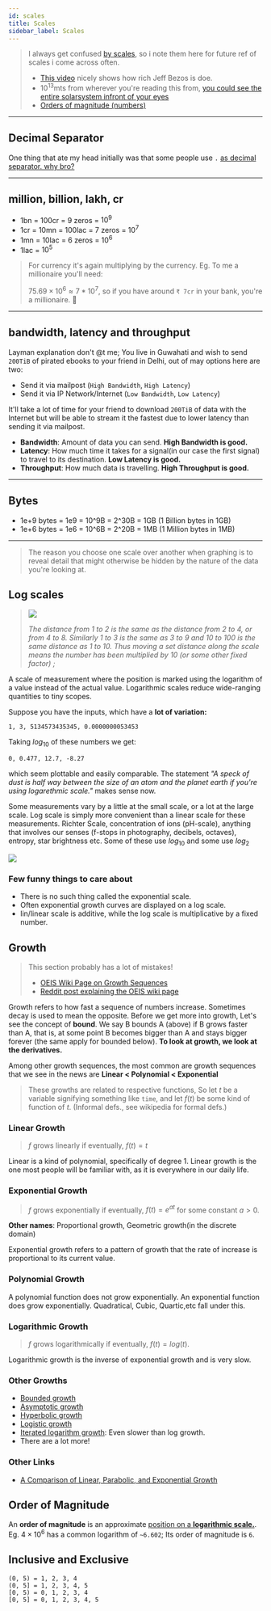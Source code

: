 ```yaml
---
id: scales
title: Scales
sidebar_label: Scales
---
```


> I always get confused [by scales](https://en.wikipedia.org/wiki/Scale), so i note them here for future ref of scales i come across often.
>
> - [This video](https://www.youtube.com/watch?v=qSOVBiEotaw) nicely shows how rich Jeff Bezos is doe.
> - $10^{13}$mts from wherever you're reading this from, [you could see the entire solarsystem infront of your eyes](https://www.youtube.com/watch?v=0fKBhvDjuy0)
> - [Orders of magnitude (numbers)](<https://en.wikipedia.org/wiki/Orders_of_magnitude_(numbers)>)

---

## Decimal Separator

One thing that ate my head initially was that some people use `.` [as decimal separator. why bro?](https://en.wikipedia.org/wiki/Decimal_separator)

---

## million, billion, lakh, cr

- 1bn = 100cr = 9 zeros = $10^9$
- 1cr = 10mn = 100lac = 7 zeros = $10^7$
- 1mn = 10lac = 6 zeros = $10^6$
- 1lac = $10^5$

> For currency it's again multiplying by the currency. Eg. To me a millionaire you'll need:
>
> $75.69 \times 10^6 \approx 7*10^7$, so if you have around `₹ 7cr` in your bank, you're a millionaire. 🤑

---

## bandwidth, latency and throughput

Layman explanation don't @t me; You live in Guwahati and wish to send `200TiB` of pirated ebooks to your friend in Delhi, out of may options here are two:

- Send it via mailpost (`High Bandwidth`, `High Latency`)
- Send it via IP Network/Internet (`Low Bandwidth`, `Low Latency`)

It'll take a lot of time for your friend to download `200TiB` of data with the Internet but will be able to stream it the fastest due to lower latency than sending it via mailpost.

- **Bandwidth**: Amount of data you can send. **High Bandwidth is good.**
- **Latency**: How much time it takes for a signal(in our case the first signal) to travel to its destination. **Low Latency is good.**
- **Throughput**: How much data is travelling. **High Throughput is good.**

---

## Bytes

- 1e+9 bytes = 1e9 = 10^9B = 2^30B = 1GB (1 Billion bytes in 1GB)
- 1e+6 bytes = 1e6 = 10^6B = 2^20B = 1MB (1 Million bytes in 1MB)

---

> The reason you choose one scale over another when graphing is to reveal detail that might otherwise be hidden by the nature of the data you're looking at.

## Log scales

> ![](/img/logscale.png)
>
> _The distance from 1 to 2 is the same as the distance from 2 to 4, or from 4 to 8. Similarly 1 to 3 is the same as 3 to 9 and 10 to 100 is the same distance as 1 to 10. Thus moving a set distance along the scale means the number has been multiplied by 10 (or some other fixed factor) ;_

A scale of measurement where the position is marked using the logarithm of a value instead of the actual value. Logarithmic scales reduce wide-ranging quantities to tiny scopes.

Suppose you have the inputs, which have a **lot of variation:**

```
1, 3, 5134573435345, 0.0000000053453
```

Taking $log_{10}$ of these numbers we get:

```
0, 0.477, 12.7, -8.27
```

which seem plottable and easily comparable. The statement _"A speck of dust is half way between the size of an atom and the planet earth if you're using logarethmic scale."_ makes sense now.

Some measurements vary by a little at the small scale, or a lot at the large scale. Log scale is simply more convenient than a linear scale for these measurements. Richter Scale, concentration of ions (pH-scale), anything that involves our senses (f-stops in photography, decibels, octaves), entropy, star brightness etc. Some of these use $log_{10}$ and some use $log_2$

![](/img/logscale_comp.png)

### Few funny things to care about

- There is no such thing called the exponential scale.
- Often exponential growth curves are displayed on a log scale.
- lin/linear scale is additive, while the log scale is multiplicative by a fixed number.

## Growth

> This section probably has a lot of mistakes!
>
> - [OEIS Wiki Page on Growth Sequences](https://oeis.org/wiki/Growth_of_sequences)
> - [Reddit post explaining the OEIS wiki page](http://archive.is/O5s8R)

Growth refers to how fast a sequence of numbers increase. Sometimes decay is used to mean the opposite. Before we get more into growth, Let's see the concept of **bound**. We say B bounds A (above) if B grows faster than A, that is, at some point B becomes bigger than A and stays bigger forever (the same apply for bounded below). **To look at growth, we look at the derivatives.**

Among other growth sequences, the most common are growth sequences that we see in the news are **Linear < Polynomial < Exponential**

> These growths are related to respective functions, So let $t$ be a variable signifying something like `time`, and let $f(t)$ be some kind of function of $t$. (Informal defs., see wikipedia for formal defs.)

### Linear Growth

> $f$ grows linearly if eventually, $f(t) = t$

Linear is a kind of polynomial, specifically of degree 1. Linear growth is the one most people will be familiar with, as it is everywhere in our daily life.

### Exponential Growth

> $f$ grows exponentially if eventually, $f(t) = e^{at}$ for some constant $a > 0$.

**Other names**: Proportional growth, Geometric growth(in the discrete domain)

Exponential growth refers to a pattern of growth that the rate of increase is proportional to its current value.

### Polynomial Growth

A polynomial function does not grow exponentially. An exponential function does grow exponentially. Quadratical, Cubic, Quartic,etc fall under this.

### Logarithmic Growth

> $f$ grows logarithmically if eventually, $f(t) = log(t)$.

Logarithmic growth is the inverse of exponential growth and is very slow.

### Other Growths

- [Bounded growth](https://en.wikipedia.org/wiki/Bounded_growth)
- [Asymptotic growth](/pdf/asymptotic-growth.pdf)
- [Hyperbolic growth](https://en.wikipedia.org/wiki/Hyperbolic_growth)
- [Logistic growth](https://en.wikipedia.org/wiki/Logistic_function)
- [Iterated logarithm growth](https://en.wikipedia.org/wiki/Iterated_logarithm): Even slower than log growth.
- There are a lot more!

### Other Links

- [A Comparison of Linear, Parabolic, and Exponential Growth](https://asiakas.kotisivukone.com/files/clarity.kotisivukone.com/comparison_of_growth.pdf)

## Order of Magnitude

An **order of magnitude** is an approximate [position on a **logarithmic scale.**](https://psychology.wikia.org/wiki/Order_of_magnitude). Eg. $4\times10^6$ has a common logarithm of `~6.602`; Its order of magnitude is `6`.

## Inclusive and Exclusive

```
(0, 5) = 1, 2, 3, 4
(0, 5] = 1, 2, 3, 4, 5
[0, 5) = 0, 1, 2, 3, 4
[0, 5] = 0, 1, 2, 3, 4, 5
```

